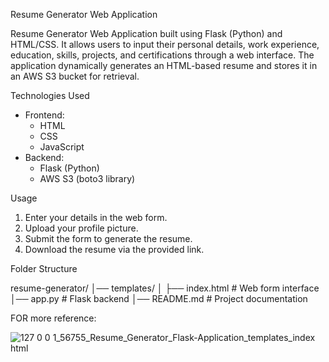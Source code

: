 Resume Generator Web Application
 
Resume Generator Web Application built using Flask (Python) and HTML/CSS. It allows users to input their personal details, work experience, education, skills, projects, and certifications through a web interface. The application dynamically generates an HTML-based resume and stores it in an AWS S3 bucket for retrieval.

Technologies Used
- Frontend:
  - HTML
  - CSS
  - JavaScript
- Backend:
  - Flask (Python)
  - AWS S3 (boto3 library)




Usage
1. Enter your details in the web form.
2. Upload your profile picture.
3. Submit the form to generate the resume.
4. Download the resume via the provided link.

Folder Structure

resume-generator/
│── templates/
│   ├── index.html  # Web form interface
│── app.py          # Flask backend
│── README.md       # Project documentation


FOR more reference:

![127 0 0 1_56755_Resume_Generator_Flask-Application_templates_index html](https://github.com/user-attachments/assets/7c08603a-cbec-4f85-851a-55232148fdb4)


